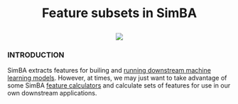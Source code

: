 # <p align="center"> Feature subsets in SimBA </p>

<p align="center">
<img src="https://github.com/sgoldenlab/simba/blob/master/images/feature_subsets_0.png" />
</p>

### INTRODUCTION

SimBA extracts features for builing and [running downstream machine learning models](https://github.com/sgoldenlab/simba/blob/master/docs/tutorial.md#step-5-extract-features). However, at times, we may just want to take advantage of some SimBA [feature calculators](https://github.com/sgoldenlab/simba/blob/master/simba/mixins/feature_extraction_mixin.py) and calculate sets of features for use in our own downstream applications.
